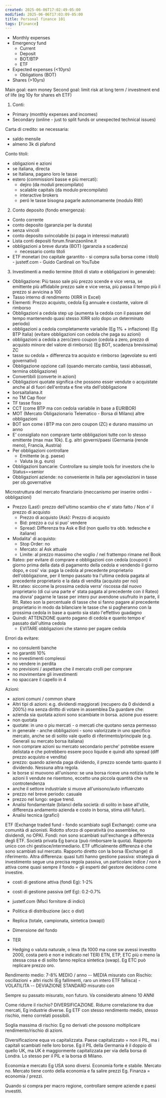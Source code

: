 ```yaml
---
created: 2025-06-06T17:02:49-05:00
modified: 2025-06-06T17:03:09-05:00
title: Personal finance 101
tags: [Finance]
---
```


- Monthly expenses
- Emergency fund
  - Current
  - Deposit
  - BOT/BTP
  - ETF
- Expected expenses (<10yrs)
  - Obligations (BOT)
- Shares (>10yrs)

Main goal: earn money
Second goal: limit risk at long term / investment end of life (eg 10y for shares eh ETF)

1) Conti:
- Primary (monthly expenses and incomes)
- Secondary (online - just to split funds or unexpected technical issues)

Carta di credito: se necessaria:
- saldo mensile
- almeno 3k di plafond

Conto titoli:
- obligazioni e azioni
- se italiana, directa
- se Italiana, pagano loro le tasse
- estero (commissioni basse e più mercati):
  - dejiro (da moduli precompilato)
  - scalable capitals (da modulo precompilato)
  - interactive brokers
  - peró le tasse bisogna pagarle autonomamente (modulo RW)

2) Conto deposito (fondo emergenza):
-  Conto corrente
-  conto deposito (garanzia per la durata)
  - senza vincoli
  -  conto deposito svincolabile (si paga in interessi maturati)
  -  Lista conti depositi forum.finanzaonline.it
- obbligazioni a breve durata (BOT) (garanzia a scadenza)
  - necessario conto titoli
- ETF monetari (no capitale garantito - si compra sulla borsa come i titoli) - justetf.com - Guido Cardinali on YouTube

3) Investimenti a medio termine (titoli di stato e obbligazioni in generale):
- Obbligazione: Più tasso sale più prezzo scende e vice versa, se emittente più affidabile prezzo sale e vice versa, più passa il tempo più il prezzo si avvicina a 100
- Tasso interno di rendimento (XIRR in Excel)
- Elementi: Prezzo acquisto, cedola Eg annuale e costante, valore di rimborso
- Obbligazioni a cedola step up (aumenta la cedola con il passare del tempo mantenendo quasi stesso XIRR solo dopo un determinato periodo)
- obbligazioni a cedola completamente variabile (Eg 1% + inflazione) (Eg BTP Italia) (evitare obbligazioni con cedola che paga su azioni)
- obbligazioni a cedola a zero/zero coupon (cedola a zero, prezzo di acquisto minore del valore di rimborso) (Eg BOT, scadenza brevissima) ZC
- tasse su cedola + differenza tra acquisto e rimborso (agevolate su enti governativi)
- Obbligazione opzione call (quando mercato cambia, tassi abbassati, termina obbligazione)
- Convertibili (converte in azioni)
- Obbligazioni quotate significa che possono esser vendute o acquistate anche al di fuori dell'entrata e fine vita dell'obbligazione
- borsaitaliana.it
- no TM Cap floor
- TF tasse fisso
- CCT (come BTP ma con cedola variabile in base a EURIBOR)
- MOT (Mercato Obligazionario Telematico - Borsa di Milano) altre obbligazioni
- BOT son come i BTP ma con zero coupon (ZC) e durano massimo un anno
- E' consigliato non comprare tante obbligazioni tutte con lo stesso emittente (max max 10k). E.g. altri governi/paesi (Germania (rende meno), Francia, Austria)
- Per obbligazioni controllare
  - Emittente (e.g. paese)
  - Valuta (e.g. euro)
- Obbligazioni bancarie: Controllare su simple tools for investors che lo Status==senior
- Obbligazioni aziende: no conveniente in Italia per agevolazioni in tasse per ob.governative

Microstruttura del mercato finanziario (meccanismo per inserire ordini - obbligazioni)
- Prezzo (Last): prezzo dell'ultimo scambio che e' stato fatto / Non e' il prezzo di acquisto
  - Prezzo di acquisto (Ask): Prezzo di acquisto
  - Bid: prezzo a cui si puo' vendere
  - Spread: Differenza tra Ask e Bid (non quello tra obb. tedesche e italiane)
- Modalita' di acquisto:
  - Stop Order: no
  - Mercato: al Ask attuale
  - Limite: al prezzo massimo che voglio / nel frattempo rimane nel Book
- Rateo: per evitare di comprare e obbligazioni con cedola (coupon) il giorno prima della data di pagamento della cedola e vendendo il giorno dopo, e cosi' via: paga la cedola al precedente proprietario dell'obbligazione, per il tempo passato tra l'ultima cedola pagata al precedente proprietario e la data di vendita (acquisto per noi)
- Rit.rateo: siccome la prossima cedola verra' riscossa dal nuovo proprietario (di cui una parte e' stata pagata al precedente con il Rateo) ma dovra' pagarne le tasse per intero pur avendone usufruito in parte, il Rit. Rateo son la percentuale di tasse che si fanno pagare al precedente proprietario in modo da bilanciare le tasse che si pagheranno con la prossima cedola in base a quanto sia stato l'effettivo guadagno
- Quindi: ATTENZIONE quanto pagano di cedola e quanto tempo e' passato dall'ultima cedola
  - EVITARE obbligazioni che stanno per pagare cedola

Errori da evitare:
- no consulenti banche
- no garantiti 10%
- no investimenti complessi
- no vendere in perdita
- no previsioni / aspettare che il mercato crolli per comprare
- no movimentare gli investimenti
- no spaccare il capello in 4

Azioni:
- azioni comuni / common share
- Altri tipi di azioni: e.g. dividendi maggiorati (recupero da 0 dividendi a 200%) ma senza diritto di votare in assemblea
Da guardare che:
- azienda sia quotata
azioni sono scambiate in borsa.
azione puo essere:
- non quotata
- quotate: in uno o piu mercati - o mercati che quotano senza permesso
- in generale - anche obbligazioni - sono valorizzate in uno specifico mercato, anche se di solito vale quello di riferimento/principale (e.g. Generali su mercato borsa italiana)
- non comprare azioni su mercato secondario perche' potrebbe essere delistata e che potrebbero essere poco liquide e quindi alto spread (diff prezzo acquisto e vendita)
- prezzo: quando azienda paga dividendo, il prezzo scende tanto quanto il dividendo. Nessuna altra regola.
- le borse si muovono all'unisono: se una borsa riceve una notizia tutte le azioni li vendute ne risentono, eccetto una piccola quantità che va controtendenza
- anche il settore industriale si muove all'unisono/auto influenzato
- prezzo nel breve periodo: casuale
- prezzo nel lungo: segue trend.
- Analisi fondamentale (bilanci della società: di solito in base all'utile, differenza andamento azienda e costo in borsa, stima utili futuri).
- Analisi tecnica (grafici)

ETF (Exchange traded fund - fondo scambiato sugli Exchange): come una comunità di azionisti. Ridotto sforzo di operatività (no assemblee, no dividendi, no OPA).
Fondi: non sono scambiati sull'exchange a differenza degli ETF. Società privata Eg banca (può rimborsare la quota). Rapporto unico con chi gestisce/intermediario.
ETF ufficialmente differenza è che sono scambiati sul mercato. Rapporto diretto con la borsa (Exchange) di riferimento.
Altra differenza: quasi tutti hanno gestione passiva: strategia di investimento segue una precisa regola passiva, un particolare indice / non è attiva come quasi sempre il fondo = gli esperti del gestore decidono come investire.
- costi di gestione attiva (fondi Eg): 1-2%
- costi di gestione passiva (etf Eg): 0.2-0.7%
- justetf.com (Msci fornitore di indici)

- Politica di distribuzione (acc o dist)
- Replica (totale, campionata, sintetica (swap))
- Dimensione del fondo
- TER
- Hedging o valuta naturale, o leva (fa 1000 ma cone sw avessi investito 2000, costa però e non e indicato nel TER)
ETN, ETP, ETC più o meno la stessa cosa e di solito fanno replica sintetica (swap). Eg ETC può replicare prezzo oro.

Rendimento medio: 7-8% MEDIO / anno -- MEDIA misurato con
Rischio: oscillazioni + altri rischi (Eg fallimenti, raro un intero ETF fallisca) - VOLATILITA -- DEVIAZIONE STANDARD misurato con

Sempre su passato misurato, non futuro.
Va considerato almeno 10 ANNI 

Come ridurre il rischio? DIVERSIFICAZIONE. Ridurre correlazione tra due mercati, Eg industrie diverse.
Eg ETF con stesso rendimento medio, stesso rischio, meno correlati possibili.

Soglia massima di rischio: Eg no derivati che possono moltiplicare rendimento/rischio di azioni.

Diversificazione equa vs capitalizzata.
Paese capitalizzato = non il PIL, ma i capitali scambiati nelle loro borse. Eg il PIL della Germania è il doppio di quello UK, ma UK è maggiormente capitalizzata per via della borsa di Londra. Lo stesso per il PIL e la borsa di Milano. 

Economia e mercato Eg USA sono diversi. Economia forte e stabile. Mercato no. Mercato tiene conto della economia e fa salire prezzi Eg. Finanza = economia / prezzi.


Quando si compra per macro regione, controllare sempre aziende e paesi investiti.
